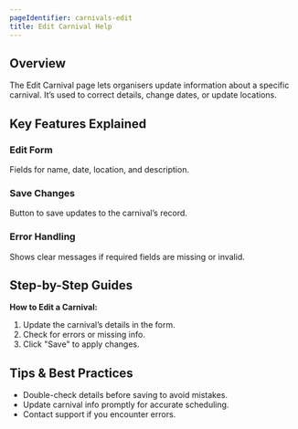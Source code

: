 ```yaml
---
pageIdentifier: carnivals-edit
title: Edit Carnival Help
---
```


## Overview
The Edit Carnival page lets organisers update information about a specific carnival. It’s used to correct details, change dates, or update locations.

## Key Features Explained
### Edit Form
Fields for name, date, location, and description.

### Save Changes
Button to save updates to the carnival’s record.

### Error Handling
Shows clear messages if required fields are missing or invalid.

## Step-by-Step Guides
**How to Edit a Carnival:**
1. Update the carnival’s details in the form.
2. Check for errors or missing info.
3. Click "Save" to apply changes.

## Tips & Best Practices
- Double-check details before saving to avoid mistakes.
- Update carnival info promptly for accurate scheduling.
- Contact support if you encounter errors.
